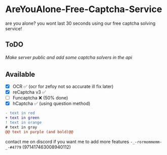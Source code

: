# AreYouAlone-Free-Captcha-Service
are you alone? you wont last 30 seconds using our free captcha solving service!


## ToDO
###### Make server public and add some captcha solvers in the api

## Available
- [x] OCR ✅ (ocr for zefoy not so accurate ill fix later) 
- [x] reCaptcha v3 ✅ 
- [ ] Funcaptcha ❌ (50% done)
- [x] hCaptcha ✅ (using question method)

```diff
- text in red
+ text in green
! text in orange
# text in gray
@@ text in purple (and bold)@@
```

contact me on discord if you want me to add more features `-_-rormommemm-_-#4779` (971417463008940112)
